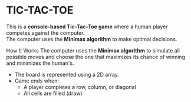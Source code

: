 # TIC-TAC-TOE
This is a **console-based Tic-Tac-Toe game** where a human player competes against the computer.  
The computer uses the **Minimax algorithm** to make optimal decisions.

How It Works
The computer uses the **Minimax algorithm** to simulate all possible moves and choose the one that maximizes its chance of winning and minimizes the human's.
- The board is represented using a 2D array.
- Game ends when:
  - A player completes a row, column, or diagonal
  - All cells are filled (draw)
  
